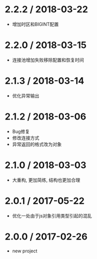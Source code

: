 2.2.2 / 2018-03-22
==================
  * 增加时区和BIGINT配置


2.2.0 / 2018-03-15
==================
  * 连接池增加失败移除配置和恢复时间


2.1.3 / 2018-03-14
==================
  * 优化异常输出

2.1.2 / 2018-03-06
==================
  * Bug修复
  * 修改连接方式
  * 异常返回的格式改为对象



2.1.0 / 2018-03-03
==================
  * 大重构, 更加简练, 结构也更加合理


2.0.1 / 2017-05-22
==================
  * 优化一处由于js对象引用类型引起的混乱


2.0.0 / 2017-02-26
==================
  * new project
  


